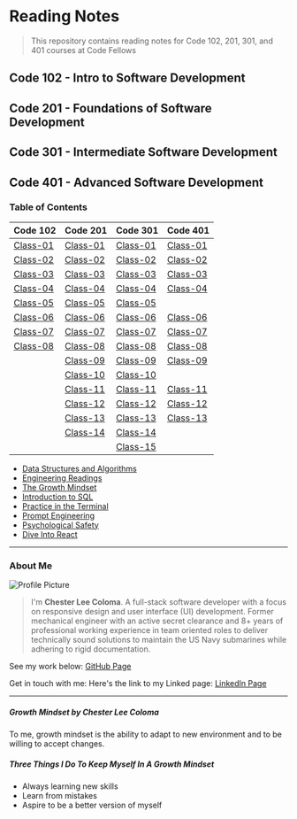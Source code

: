 # Reading Notes
> This repository contains reading notes for Code 102, 201, 301, and 401 courses at Code Fellows

## Code 102 - Intro to Software Development
## Code 201 - Foundations of Software Development
## Code 301 - Intermediate Software Development
## Code 401 - Advanced Software Development

### Table of Contents

| Code 102 | Code 201 | Code 301 | Code 401 |
| ----------- | ----------- | ----------- | ----------- | 
| [Class-01](./code-102/class-01.md) | [Class-01](./code-201/class-01.md) | [Class-01](./code-301/class-01.md) | [Class-01](./code-401/class-01.md) | 
| [Class-02](./code-102/class-02.md) | [Class-02](./code-201/class-02.md) | [Class-02](./code-301/class-02.md) | [Class-02](./code-401/class-02.md) | 
| [Class-03](./code-102/class-03.md) | [Class-03](./code-201/class-03.md) | [Class-03](./code-301/class-03.md) | [Class-03](./code-401/class-03.md) | 
| [Class-04](./code-102/class-04.md) | [Class-04](./code-201/class-04.md) | [Class-04](./code-301/class-04.md) | [Class-04](./code-401/class-04.md) | 
| [Class-05](./code-102/class-05.md) | [Class-05](./code-201/class-05.md) | [Class-05](./code-301/class-05.md) | | 
| [Class-06](./code-102/class-06.md) | [Class-06](./code-201/class-06.md) | [Class-06](./code-301/class-06.md) | [Class-06](./code-401/class-06.md) | 
| [Class-07](./code-102/class-07.md) | [Class-07](./code-201/class-07.md) | [Class-07](./code-301/class-07.md) | [Class-07](./code-401/class-07.md) | 
| [Class-08](./code-102/class-08.md) | [Class-08](./code-201/class-08.md) | [Class-08](./code-301/class-08.md) | [Class-08](./code-401/class-08.md) | 
| | [Class-09](./code-201/class-09.md) | [Class-09](./code-301/class-09.md) | [Class-09](./code-401/class-09.md) | 
| | [Class-10](./code-201/class-10.md) | [Class-10](./code-301/class-10.md) | | 
| | [Class-11](./code-201/class-11.md) | [Class-11](./code-301/class-11.md) | [Class-11](./code-401/class-11.md) | 
| | [Class-12](./code-201/class-12.md) | [Class-12](./code-301/class-12.md) | [Class-12](./code-401/class-12.md) | 
| | [Class-13](./code-201/class-13.md) | [Class-13](./code-301/class-13.md) | [Class-13](./code-401/class-13.md) | 
| | [Class-14](./code-201/class-14.md) | [Class-14](./code-301/class-14.md) | | 
| | | [Class-15](./code-301/class-15.md) | | 

* [Data Structures and Algorithms](data-structures-and-algorithms.md)
* [Engineering Readings](engineering-readings.md)
* [The Growth Mindset](growth-mindset.md)
* [Introduction to SQL](introduction-to-sql.md)
* [Practice in the Terminal](practice-in-the-terminal.md)
* [Prompt Engineering](prompt-engineering.md)
* [Psychological Safety](psychological-safety.md)
* [Dive Into React](dive-into-react.md)

---

### About Me
![Profile Picture](https://avatars.githubusercontent.com/u/104961833?s=400&u=842fa7c8bb9c0fbfcf956655c2b13dff928e128d&v=4)
> I'm **Chester Lee Coloma**. A full-stack software developer with a focus on responsive design and user interface (UI) development. Former mechanical engineer with an active secret clearance and 8+ years of professional working experience in team oriented roles to deliver technically sound solutions to maintain the US Navy submarines while adhering to rigid documentation. 

See my work below:
[GitHub Page](https://github.com/cleecoloma)

Get in touch with me:
Here's the link to my Linked page:
[LinkedIn Page](https://www.linkedin.com/in/chesterleecoloma/)

---

##### Growth Mindset by Chester Lee Coloma
To me, growth mindset is the ability to adapt to new environment and to be willing to accept changes.

##### Three Things I Do To Keep Myself In A Growth Mindset
* Always learning new skills
* Learn from mistakes
* Aspire to be a better version of myself
